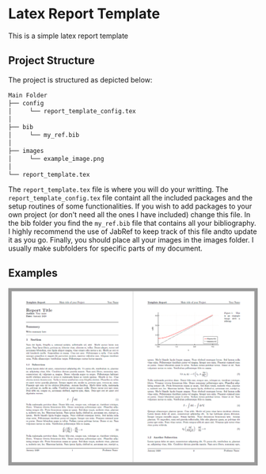# Latex Report Template

This is a simple latex report template

## Project Structure

The project is structured as depicted below:

```
Main Folder
├── config
│     └── report_template_config.tex
│ 
├── bib
│     └── my_ref.bib
│ 
├── images
│     └── example_image.png
│ 
└── report_template.tex
```

The `report_template.tex` file is where you will do your writting. The `report_template_config.tex` file containt all the included packages and the setup routines of some functionalities. If you wish to add packages to your own project (or don't need all the ones I have included) change this file. In the bib folder you find the `my_ref.bib` file that contains all your bibliography. I highly recommend the use of JabRef to keep track of this file andto update it as you go. Finally, you should place all your images in the images folder. I usually make subfolders for specific parts of my document.


## Examples

<div style="text-align:center"><img src="examples/example_image.png" /></div>
